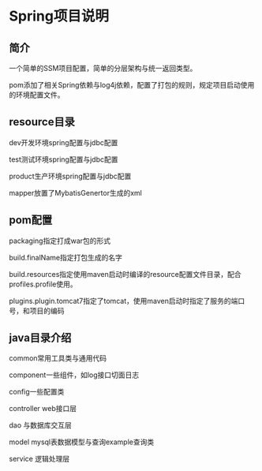 # Spring项目说明

## 简介
一个简单的SSM项目配置，简单的分层架构与统一返回类型。  

pom添加了相关Spring依赖与log4j依赖，配置了打包的规则，规定项目启动使用的环境配置文件。

## resource目录
dev开发环境spring配置与jdbc配置  

test测试环境spring配置与jdbc配置  

product生产环境spring配置与jdbc配置  

mapper放置了MybatisGenertor生成的xml

## pom配置
packaging指定打成war包的形式  

build.finalName指定打包生成的名字  

build.resources指定使用maven启动时编译的resource配置文件目录，配合profiles.profile使用。  

plugins.plugin.tomcat7指定了tomcat，使用maven启动时指定了服务的端口号，和项目的编码

## java目录介绍
common常用工具类与通用代码        

component一些组件，如log接口切面日志        

config一些配置类     

controller web接口层   

dao 与数据库交互层  

model mysql表数据模型与查询example查询类  

service 逻辑处理层